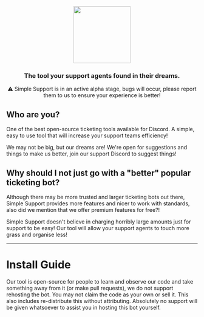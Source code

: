 <div>
  <div align="center">
    <img height="150px" src="https://i.imgur.com/4m7s7lU.png"></img>
    <h3>The tool your support agents found in their dreams.</h3>
    <p> ⚠️ Simple Support is in an active alpha stage, bugs will occur, please report them to us to ensure your experience is better!</p>
</div>

<h2>Who are you?</h2>
<p>
  One of the best open-source ticketing tools available for Discord.
  A simple, easy to use tool that will increase your support teams efficiency!
  
  We may not be big, but our dreams are! We're open for suggestions and things to make us better, join our support Discord to suggest things!
</p>
<h2>Why should I not just go with a "better" popular ticketing bot?</h2>
<p>
  Although there may be more trusted and larger ticketing bots out there, Simple Support provides more features and nicer to work with standards, also did we mention that we offer premium features for free?!

 Simple Support doesn't believe in charging horribly large amounts just for support to be easy!
Our tool will allow your support agents to touch more grass and organise less!
</p>

--------

<h1>Install Guide</h1>
<p>
  Our tool is open-source for people to learn and observe our code and take something away from it (or make pull requests), we do not support rehosting the bot.
  You may not claim the code as your own or sell it. This also includes re-distribute this without attributing.
  Absolutely no support will be given whatsoever to assist you in hosting this bot yourself.
</p>

